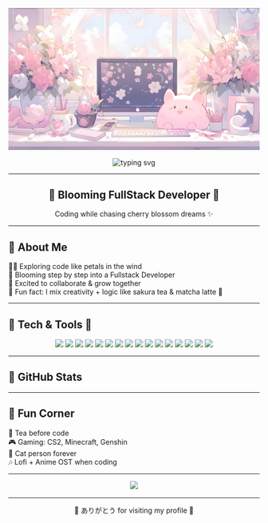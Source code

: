 <!-- 🌸 Banner Sakura -->
<p align="center">
  <img src="assets/Desk.jpg"/>
</p>

<!-- 🌸 Typing Effect -->
<p align="center">
  <img src="https://readme-typing-svg.herokuapp.com/?font=Righteous&size=35&center=true&vCenter=true&width=500&height=70&duration=4000&color=%23FFB7C5&lines=こんにちは！%20👋;I'm+Kirana+🌸" alt="typing svg" />
</p>

---

<h2 align="center">🌸 Blooming FullStack Developer 🌸</h2>
<p align="center">Coding while chasing cherry blossom dreams ✨</p>

---

## 🌸 About Me
👩‍💻 Exploring code like petals in the wind  
🌱 Blooming step by step into a Fullstack Developer  
🤝 Excited to collaborate & grow together  
🌸 Fun fact: I mix creativity + logic like sakura tea & matcha latte 🍵  

---

## 🌸 Tech & Tools 🌸

<p align="center">
  
  <!-- 🌸 Frontend -->
  <img src="https://img.shields.io/badge/HTML5-FFB7C5?style=for-the-badge&logo=html5&logoColor=white" />
  <img src="https://img.shields.io/badge/CSS3-FBAED2?style=for-the-badge&logo=css3&logoColor=white" />
  <img src="https://img.shields.io/badge/Tailwind_CSS-F797C3?style=for-the-badge&logo=tailwindcss&logoColor=white" />
  <img src="https://img.shields.io/badge/Bootstrap-F9A9D4?style=for-the-badge&logo=bootstrap&logoColor=white" />
  <img src="https://img.shields.io/badge/JavaScript-F7A8B8?style=for-the-badge&logo=javascript&logoColor=black" />
  <img src="https://img.shields.io/badge/TypeScript-F48FB1?style=for-the-badge&logo=typescript&logoColor=white" />
  <img src="https://img.shields.io/badge/React-F48FB1?style=for-the-badge&logo=react&logoColor=61DAFB" />
  <img src="https://img.shields.io/badge/Next.js-E75480?style=for-the-badge&logo=nextdotjs&logoColor=white" />

  <!-- 🌸 Backend -->
  <img src="https://img.shields.io/badge/Node.js-FF91AF?style=for-the-badge&logo=node.js&logoColor=white" />
  <img src="https://img.shields.io/badge/Express.js-F48FB1?style=for-the-badge&logo=express&logoColor=white" />
  <img src="https://img.shields.io/badge/Prisma-F9A9D4?style=for-the-badge&logo=prisma&logoColor=white" />

  <!-- 🌸 Database -->
  <img src="https://img.shields.io/badge/PostgreSQL-FFB7C5?style=for-the-badge&logo=postgresql&logoColor=white" />

  <!-- 🌸 Tools -->
  <img src="https://img.shields.io/badge/Git-F48FB1?style=for-the-badge&logo=git&logoColor=white" />
  <img src="https://img.shields.io/badge/GitHub-F797C3?style=for-the-badge&logo=github&logoColor=white" />
  <img src="https://img.shields.io/badge/VSCode-F9A9D4?style=for-the-badge&logo=visualstudiocode&logoColor=white" />
  <img src="https://img.shields.io/badge/Python-F7A8B8?style=for-the-badge&logo=python&logoColor=white" />

</p>


---

## 🌸 GitHub Stats


---

## 🌸 Fun Corner
🍵 Tea before code  
🎮 Gaming: CS2, Minecraft, Genshin  
🐾 Cat person forever  
🎶 Lofi + Anime OST when coding  

---

<!-- 🌸 Sakura Divider -->
<p align="center">
  <img src="https://raw.githubusercontent.com/kyechan99/capsule-render/master/demo/sakura.gif" width="600"/>
</p>

---

<p align="center">🌸 ありがとう for visiting my profile 🌸</p>

<p align="center">
  <img src=""/>
</p>
